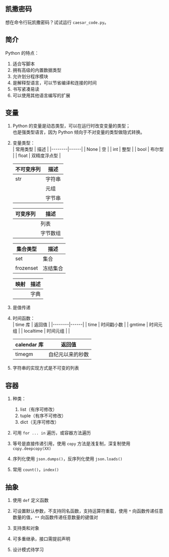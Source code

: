 ## 凯撒密码
想在命令行玩凯撒密码？试试运行 `caesar_code.py`。

## 简介
Python 的特点：
1. 适合写脚本  
2. 拥有高级的内置数据类型  
3. 允许划分程序模块  
4. 是解释型语言，可以节省编译和连接的时间  
5. 书写紧凑易读  
6. 可以使用其他语言编写的扩展  

## 变量
1. Python 的变量是动态类型，可以在运行时改变变量的类型；  
    也是强类型语言，因为 Python 倾向于不对变量的类型做隐式转换。  

2. 变量类型：  
    | 常用类型 | 描述 |
    |--------|------|
    | None | 空 |
    | int | 整型 |
    | bool | 布尔型 |
    | float | 双精度浮点型 |

    | 不可变序列 | 描述 |
    |----------|-----|
    | str | 字符串 |
    | | 元组 |
    | | 字节串 |

    | 可变序列 | 描述 |
    |--------|------|
    | | 列表 |
    | | 字节数组 |

    | 集合类型 | 描述 |
    |--------|------|
    | set | 集合 |
    | frozenset | 冻结集合 |

    | 映射 | 描述 |
    |-----|-----|
    | | 字典 |

3. 是值传递  

4. 时间函数：  
    | time 库 | 返回值 |
    |--------|------|
    | time | 时间戳小数 |
    | gmtime | 时间元组 |
    | localtime | 时间元组 |
    | 

    | calendar 库 | 返回值 |
    |------------|-------|
    | timegm | 自纪元以来的秒数 |

5. 字符串的实现方式是不可变的列表  

## 容器
1. 种类：  
    1. list（有序可修改）
    2. tuple（有序不可修改）
    3. dict（无序可修改）

2. 可用 `for ... in` 遍历，或容器方法遍历  

3. 等号是直接传递引用，使用 `copy` 方法是浅复制，深复制使用 `copy.deepcopy(XX)`  

4. 序列化使用 `json.dumps()`，反序列化使用 `json.loads()`  

5. 常用 `count()`，`index()`  

## 抽象

1. 使用 `def` 定义函数  

2. 可设置默认参数，不支持同名函数，支持运算符重载，使用 `*` 向函数传递任意数量的值，`**` 向函数传递任意数量的键值对  

3. 支持类和对象  

4. 可多重继承，接口需提前声明  

5. 设计模式待学习  